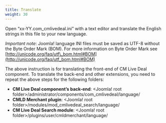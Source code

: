```yaml
---
title: Translate
weight: 30
---
```

Open “xx-YY.com\_cmlivedeal.ini” with a text editor and translate the English strings in this file to your new language.

_Important note_: Joomla! language INI files must be saved as UTF-8 without the Byte Order Mark (BOM). For more information on Byte Order Mark see [http://unicode.org/faq/utf\_bom.html#BOM](http://unicode.org/faq/utf_bom.html#BOM)

The above instruction is for translating the front-end of CM Live Deal component. To translate the back-end and other extensions, you need to repeat the above steps for the following folders:

*   **CM Live Deal component’s back-end**: <Joomla! root folder>/administrator/components/com\_cmlivedeal/language/
*   **CMLD Merchant plugin**: <Joomla! root folder>/modules/mod\_cmlivedeal\_search/language/
*   **CM Live Deal Search module**: <Joomla! root folder>/plugins/user/cmldmerchant/language/